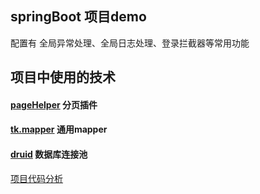 ## springBoot 项目demo
配置有 全局异常处理、全局日志处理、登录拦截器等常用功能

## 项目中使用的技术
#### [pageHelper](https://github.com/pagehelper/Mybatis-PageHelper) 分页插件
#### [tk.mapper](https://github.com/abel533/MyBatis-Spring-Boot)  通用mapper
#### [druid](https://github.com/alibaba/druid/)  数据库连接池

[项目代码分析](https://sonarcloud.io/dashboard?id=duanxq1994_springboot-mybatis-demo)